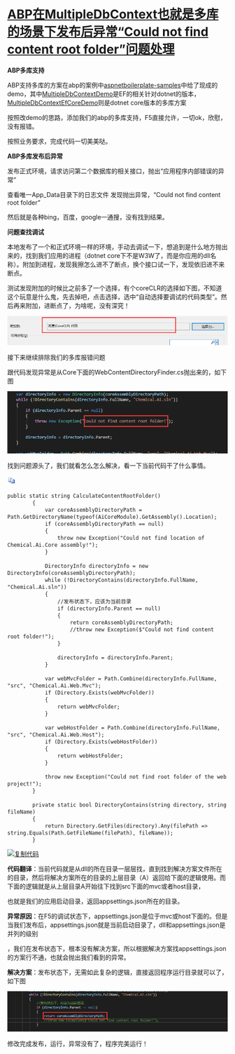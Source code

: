 





#  			[ABP在MultipleDbContext也就是多库的场景下发布后异常“Could not find content root folder”问题处理](https://www.cnblogs.com/albertay/p/11008348.html) 		



**ABP多库支持**

ABP支持多库的方案在abp的案例中[aspnetboilerplate-samples](https://github.com/aspnetboilerplate/aspnetboilerplate-samples)中给了现成的demo，其中[MultipleDbContextDemo](https://github.com/aspnetboilerplate/aspnetboilerplate-samples/tree/master/MultipleDbContextDemo)是EF的相关针对dotnet的版本，[MultipleDbContextEfCoreDemo](https://github.com/aspnetboilerplate/aspnetboilerplate-samples/tree/master/MultipleDbContextEfCoreDemo)则是dotnet core版本的多库方案

按照改demo的思路，添加我们的abp的多库支持，F5直接允许，一切ok，欣慰，没有报错。

按照业务要求，完成代码一切美美哒。

**ABP多库发布后异常**

发布正式环境，请求访问第二个数据库的相关接口，抛出“应用程序内部错误的异常”

查看唯一App_Data目录下的日志文件 发现抛出异常，“Could not find content root folder”

然后就是各种bing，百度，google一通搜，没有找到结果。

**问题查找调试**

本地发布了一个和正式环境一样的环境，手动去调试一下，想追到是什么地方抛出来的，找到我们应用的进程（dotnet core下不是W3W了，而是你应用的dll名称）。附加到进程，发现我擦怎么进不了断点，换个接口试一下，发现依旧进不来断点。

测试发现附加的时候比之前多了一个选择，有个coreCLR的选择如下图，不知道这个玩意是什么鬼，先去掉吧，点击选择，选中“自动选择要调试的代码类型”。然后再来附加，进断点了，为啥呢，没有深究！

![img](assets/518170-20190612104604804-1552639815.png)

接下来继续排除我们的多库报错问题

跟代码发现异常是从Core下面的WebContentDirectoryFinder.cs抛出来的，如下图

![img](assets/518170-20190612104959393-505464523.png)

找到问题源头了，我们就看怎么怎么解决，看一下当前代码干了什么事情。

[![复制代码](assets/copycode.gif)](javascript:void(0);)

```
public static string CalculateContentRootFolder()
        {
            var coreAssemblyDirectoryPath = Path.GetDirectoryName(typeof(AiCoreModule).GetAssembly().Location);
            if (coreAssemblyDirectoryPath == null)
            {
                throw new Exception("Could not find location of Chemical.Ai.Core assembly!");
            }

            DirectoryInfo directoryInfo = new DirectoryInfo(coreAssemblyDirectoryPath);
            while (!DirectoryContains(directoryInfo.FullName, "Chemical.Ai.sln"))
            {
                //发布状态下，应该为当前目录
                if (directoryInfo.Parent == null)
                {
                    return coreAssemblyDirectoryPath;
                    //throw new Exception($"Could not find content root folder!");
                }               

                directoryInfo = directoryInfo.Parent;
            }

            var webMvcFolder = Path.Combine(directoryInfo.FullName, "src", "Chemical.Ai.Web.Mvc");
            if (Directory.Exists(webMvcFolder))
            {
                return webMvcFolder;
            }

            var webHostFolder = Path.Combine(directoryInfo.FullName, "src", "Chemical.Ai.Web.Host");
            if (Directory.Exists(webHostFolder))
            {
                return webHostFolder;
            }

            throw new Exception("Could not find root folder of the web project!");
        }

        private static bool DirectoryContains(string directory, string fileName)
        {
            return Directory.GetFiles(directory).Any(filePath => string.Equals(Path.GetFileName(filePath), fileName));
        }
```

[![复制代码](https://common.cnblogs.com/images/copycode.gif)](javascript:void(0);)

**代码翻译**：当前代码就是从dll的所在目录一层层找，直到找到解决方案文件所在的目录，然后将解决方案所在的目录的上层目录（A）返回给下面的逻辑使用。而下面的逻辑就是从上层目录A开始往下找到src下面的mvc或者host目录，

也就是我们的应用启动目录，返回appsettings.json所在的目录。

**异常原因**：在F5的调试状态下，appsettings.json是位于mvc或host下面的。但是当我们发布后，appsettings.json就是当前启动目录了，dll和appsettings.json是并列的级别

，我们在发布状态下，根本没有解决方案，所以根据解决方案找appsettings.json的方案行不通，也就会抛出我们看到的异常。

**解决方案**：发布状态下，无需如此复杂的逻辑，直接返回程序运行目录就可以了，如下图

![img](assets/518170-20190612110104786-1516437735.png)

 

 修改完成发布，运行，异常没有了，程序完美运行！